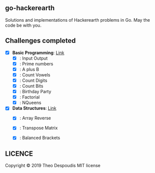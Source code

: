 go-hackerearth
---
Solutions and implementations of Hackerearth problems in Go.
May the code be with you.

## Challenges completed

- [x] **Basic Programming**: [Link](https://www.hackerearth.com/practice/basic-programming/input-output/basics-of-input-output/tutorial/)
    - [x] : Input Output
    - [x] : Prime numbers
    - [x] : A plus B
    - [x] : Count Vowels
    - [x] : Count Digits
    - [x] : Count Bits
    - [x] : Birthday Party
    - [x] : Factorial
    - [x] : NQueens
    
- [x] **Data Structures**: [Link](https://www.hackerearth.com/practice/data-structures/arrays/1-d/tutorial/)
    - [x] : Array Reverse
    - [x] : Transpose Matrix
    - [x] : Balanced Brackets


## LICENCE
Copyright © 2019 Theo Despoudis MIT license
